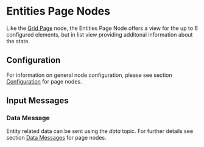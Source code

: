 # Entities Page Nodes

Like the [Grid Page](./page-node-grid.md) node, the Entities Page Node offers a view for the up to 6 configured elements, but in list view providing additonal information about the state.

## Configuration

For information on general node configuration, please see section [Configuration](./page-nodes.md#configuration) for page nodes.

## Input Messages

### Data Message

Entity related data can be sent using the _data_ topic. For further details see section [Data Messages](./page-nodes.md#data-messages) for page nodes.
